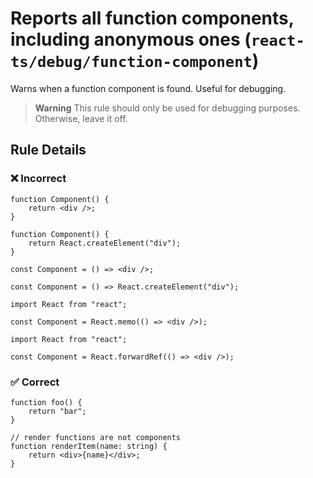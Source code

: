 # Reports all function components, including anonymous ones (`react-ts/debug/function-component`)

<!-- end auto-generated rule header -->

Warns when a function component is found. Useful for debugging.

> **Warning**
> This rule should only be used for debugging purposes.
> Otherwise, leave it off.

## Rule Details

### ❌ Incorrect

```tsx
function Component() {
    return <div />;
}
```

```tsx
function Component() {
    return React.createElement("div");
}
```

```tsx
const Component = () => <div />;
```

```tsx
const Component = () => React.createElement("div");
```

```tsx
import React from "react";

const Component = React.memo(() => <div />);
```

```tsx
import React from "react";

const Component = React.forwardRef(() => <div />);
```

### ✅ Correct

```tsx
function foo() {
    return "bar";
}
```

```tsx
// render functions are not components
function renderItem(name: string) {
    return <div>{name}</div>;
}
```
